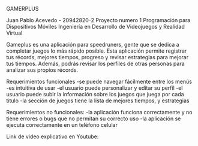 GAMERPLUS

Juan Pablo Acevedo - 20942820-2
Proyecto numero 1
Programación para Dispositivos Móviles
Ingeniería en Desarrollo de Videojuegos y Realidad Virtual

Gameplus es una aplicación para speedruners, gente que se dedica a completar juegos lo más rápido posible. Esta aplicación permite registrar tus récords, mejores tiempos, progreso y revisar estrategias para mejorar tus tiempos. Además, podrás revisar los perfiles de otras personas para analizar sus propios récords.

Requerimientos funcionales
-se puede navegar fácilmente entre los menús
-es intuitiva de usar
-el usuario puede personalizar y editar su perfil
-el usuario puede subir la información sobre los juegos que juega por cada titulo
-la sección de juegos tiene la lista de mejores tiempos, y estrategias 

Requerimientos no funcionales:
-la aplicación funciona correctamente y no tiene errores o bugs que no permitan su correcto uso
-la aplicación se ejecuta correctamente en un teléfono celular

Link de video explicativo en Youtube:
